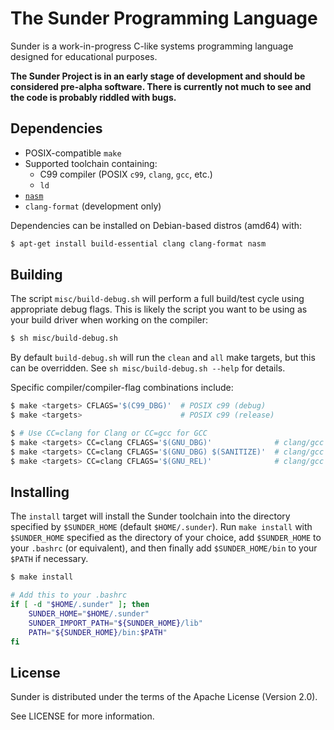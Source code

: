 # The Sunder Programming Language
Sunder is a work-in-progress C-like systems programming language designed for
educational purposes.

**The Sunder Project is in an early stage of development and should be
considered pre-alpha software. There is currently not much to see and the code
is probably riddled with bugs.**

## Dependencies
+ POSIX-compatible `make`
+ Supported toolchain containing:
  + C99 compiler (POSIX `c99`, `clang`, `gcc`, etc.)
  + `ld`
+ [`nasm`](https://www.nasm.us/)
+ `clang-format` (development only)

Dependencies can be installed on Debian-based distros (amd64) with:
```sh
$ apt-get install build-essential clang clang-format nasm
```

## Building
The script `misc/build-debug.sh` will perform a full build/test cycle using
appropriate debug flags. This is likely the script you want to be using as your
build driver when working on the compiler:
```sh
$ sh misc/build-debug.sh
```
By default `build-debug.sh` will run the `clean` and `all` make targets, but
this can be overridden. See `sh misc/build-debug.sh --help` for details.

Specific compiler/compiler-flag combinations include:
```sh
$ make <targets> CFLAGS='$(C99_DBG)'  # POSIX c99 (debug)
$ make <targets>                      # POSIX c99 (release)

$ # Use CC=clang for Clang or CC=gcc for GCC
$ make <targets> CC=clang CFLAGS='$(GNU_DBG)'              # clang/gcc (debug)
$ make <targets> CC=clang CFLAGS='$(GNU_DBG) $(SANITIZE)'  # clang/gcc (debug with Address Sanitizer)
$ make <targets> CC=clang CFLAGS='$(GNU_REL)'              # clang/gcc (release)
```

## Installing
The `install` target will install the Sunder toolchain into the directory
specified by `$SUNDER_HOME` (default `$HOME/.sunder`). Run `make install` with
`$SUNDER_HOME` specified as the directory of your choice, add `$SUNDER_HOME` to
your `.bashrc` (or equivalent), and then finally add `$SUNDER_HOME/bin` to your
`$PATH` if necessary.
```sh
$ make install
```
```sh
# Add this to your .bashrc
if [ -d "$HOME/.sunder" ]; then
    SUNDER_HOME="$HOME/.sunder"
    SUNDER_IMPORT_PATH="${SUNDER_HOME}/lib"
    PATH="${SUNDER_HOME}/bin:$PATH"
fi
```

## License
Sunder is distributed under the terms of the Apache License (Version 2.0).

See LICENSE for more information.
